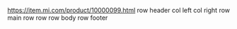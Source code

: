 https://item.mi.com/product/10000099.html
row header
    col left
    col right
row main
    row
    row
row body
row footer